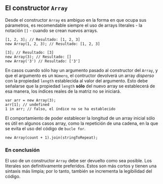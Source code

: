 ## El constructor `Array`

Desde el constructor `Array` es ambiguo en la forma en que ocupa sus párametros,
es recomendable siempre el uso de arrays literales - la notación `[]` - 
cuando se crean nuevos arrays.

    [1, 2, 3]; // Resultado: [1, 2, 3]
    new Array(1, 2, 3); // Resultado: [1, 2, 3]

    [3]; // Resultado: [3]
    new Array(3); // Resultado: []
    new Array('3') // Resultado: ['3']

En casos cuando sólo hay un argumento pasado al constructor del `Array`,
y que el argumento es un `Número`, el contructor devolverá un array *disperso* 
con la propiedad `length` establecida al valor del argumento. Esto debe señalarse
que la propiedad `length` **sólo** del nuevo array se establecerá de esa manera, 
los índices reales de la matriz no se iniciará. 

    var arr = new Array(3);
    arr[1]; // undefined
    1 in arr; // falso, el índice no se ha establecido

El comportamiento de poder establecer la longitud de un array inicial sólo es útil
en algunos casos array, como la repetición de una cadena, en la que se evita el uso 
del código de `bucle for`.

    new Array(count + 1).join(stringToRepeat);

### En conclusión

El uso de un constructor `Array` debe ser devuelto como sea posible. 
Los literales son definitivamente preferidos. Estos son más cortos y tienen una
sintaxis más limpia; por lo tanto, también se incrementa la legibilidad del código.

